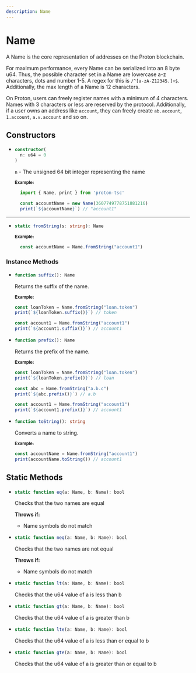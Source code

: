 ```yaml
---
description: Name
---
```


# Name

A Name is the core representation of addresses on the Proton blockchain.

For maximum performance, every Name can be serialized into an 8 byte u64. Thus, the possible character set in a Name are lowercase a-z characters, dots and number 1-5. A regex for this is `/^[a-zA-Z12345.]+$`. Additionally, the max length of a Name is 12 characters.

On Proton, users can freely register names with a minimum of 4 characters. Names with 3 characters or less are reserved by the protocol. Additionally, if a user owns an address like `account`, they can freely create `ab.account`, `1.account`, `a.v.account` and so on.

## Constructors

* ```ts
  constructor(
    n: u64 = 0
  )
  ```
    `n` -  The unsigned 64 bit integer representing the name

    <sub>**Example:**</sub>
    ```ts
      import { Name, print } from 'proton-tsc'

      const accountName = new Name(3607749778751881216)
      print(`${accountName}`) // "account1"
    ```
 
----------------------------------------------------------------

* ```ts
  static fromString(s: string): Name
  ```

    <sub>**Example:**</sub>
    ```ts
      const accountName = Name.fromString("account1")
    ```

### Instance Methods

* ```ts
  function suffix(): Name
  ```
  Returns the suffix of the name.

  <sub>**Example:**</sub>
  ```ts
  const loanToken = Name.fromString("loan.token")
  print(`${loanToken.suffix()}`) // token

  const account1 = Name.fromString("account1")
  print(`${account1.suffix()}`) // account1
  ```

* ```ts
  function prefix(): Name
  ```
  Returns the prefix of the name.

  <sub>**Example:**</sub>
  ```ts
  const loanToken = Name.fromString("loan.token")
  print(`${loanToken.prefix()}`) // loan

  const abc = Name.fromString("a.b.c")
  print(`${abc.prefix()}`) // a.b

  const account1 = Name.fromString("account1")
  print(`${account1.prefix()}`) // account1
  ```

* ```ts
  function toString(): string
  ```
  Converts a name to string.

  <sub>**Example:**</sub>
  ```ts
  const accountName = Name.fromString("account1")
  print(accountName.toString()) // account1
  ```

## Static Methods
* ```ts
  static function eq(a: Name, b: Name): bool
  ```
  Checks that the two names are equal

  **Throws if:**
    - Name symbols do not match

* ```ts
  static function neq(a: Name, b: Name): bool
  ```
  Checks that the two names are not equal

  **Throws if:**
    - Name symbols do not match
  
* ```ts
  static function lt(a: Name, b: Name): bool
  ```
  Checks that the u64 value of a is less than b

* ```ts
  static function gt(a: Name, b: Name): bool
  ```
  Checks that the u64 value of a is greater than b

* ```ts
  static function lte(a: Name, b: Name): bool
  ```
  Checks that the u64 value of a is less than or equal to b

* ```ts
  static function gte(a: Name, b: Name): bool
  ```
  Checks that the u64 value of a is greater than or equal to b